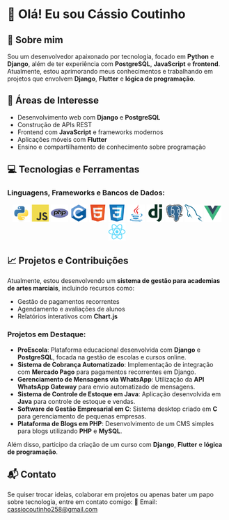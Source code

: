# 👋 Olá! Eu sou Cássio Coutinho

## 🚀 Sobre mim
Sou um desenvolvedor apaixonado por tecnologia, focado em **Python** e **Django**, além de ter experiência com **PostgreSQL**, **JavaScript** e **frontend**. Atualmente, estou aprimorando meus conhecimentos e trabalhando em projetos que envolvem **Django**, **Flutter** e **lógica de programação**.

## 🎯 Áreas de Interesse
- Desenvolvimento web com **Django** e **PostgreSQL**
- Construção de APIs REST
- Frontend com **JavaScript** e frameworks modernos
- Aplicações móveis com **Flutter**
- Ensino e compartilhamento de conhecimento sobre programação

## 💻 Tecnologias e Ferramentas
### Linguagens, Frameworks e Bancos de Dados:
<div align="center">
  <img src="https://raw.githubusercontent.com/devicons/devicon/master/icons/python/python-original.svg" alt="Python" width="40" height="40"/> 
  <img src="https://raw.githubusercontent.com/devicons/devicon/master/icons/javascript/javascript-original.svg" alt="JavaScript" width="40" height="40"/> 
  <img src="https://raw.githubusercontent.com/devicons/devicon/master/icons/php/php-original.svg" alt="PHP" width="40" height="40"/> 
  <img src="https://raw.githubusercontent.com/devicons/devicon/master/icons/c/c-original.svg" alt="C" width="40" height="40"/> 
  <img src="https://raw.githubusercontent.com/devicons/devicon/master/icons/html5/html5-original.svg" alt="HTML" width="40" height="40"/> 
  <img src="https://raw.githubusercontent.com/devicons/devicon/master/icons/css3/css3-original.svg" alt="CSS" width="40" height="40"/> 
  <img src="https://raw.githubusercontent.com/devicons/devicon/master/icons/java/java-original.svg" alt="Java" width="40" height="40"/> 
  <img src="https://raw.githubusercontent.com/devicons/devicon/master/icons/django/django-plain.svg" alt="Django" width="40" height="40"/> 
  <img src="https://raw.githubusercontent.com/devicons/devicon/master/icons/postgresql/postgresql-original.svg" alt="PostgreSQL" width="40" height="40"/> 
  <img src="https://raw.githubusercontent.com/devicons/devicon/master/icons/mysql/mysql-original.svg" alt="MySQL" width="40" height="40"/> 
  <img src="https://raw.githubusercontent.com/devicons/devicon/master/icons/vuejs/vuejs-original.svg" alt="Vue.js" width="40" height="40"/> 
  <img src="https://raw.githubusercontent.com/devicons/devicon/master/icons/react/react-original.svg" alt="React.js" width="40" height="40"/> 
</div>

## 📈 Projetos e Contribuições
Atualmente, estou desenvolvendo um **sistema de gestão para academias de artes marciais**, incluindo recursos como:
- Gestão de pagamentos recorrentes
- Agendamento e avaliações de alunos
- Relatórios interativos com **Chart.js**

### Projetos em Destaque:
- **ProEscola**: Plataforma educacional desenvolvida com **Django** e **PostgreSQL**, focada na gestão de escolas e cursos online.
- **Sistema de Cobrança Automatizado**: Implementação de integração com **Mercado Pago** para pagamentos recorrentes em Django.
- **Gerenciamento de Mensagens via WhatsApp**: Utilização da **API WhatsApp Gateway** para envio automatizado de mensagens.
- **Sistema de Controle de Estoque em Java**: Aplicação desenvolvida em **Java** para controle de estoque e vendas.
- **Software de Gestão Empresarial em C**: Sistema desktop criado em **C** para gerenciamento de pequenas empresas.
- **Plataforma de Blogs em PHP**: Desenvolvimento de um CMS simples para blogs utilizando **PHP** e **MySQL**.

Além disso, participo da criação de um curso com **Django**, **Flutter** e **lógica de programação**.

## 📬 Contato
Se quiser trocar ideias, colaborar em projetos ou apenas bater um papo sobre tecnologia, entre em contato comigo:
📧 Email: [cassiocoutinho258@gmail.com](mailto:cassiocoutinho258@gmail.com)
